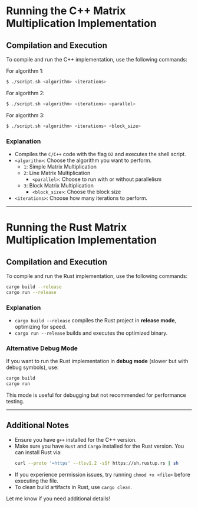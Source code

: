 # Running the C++ Matrix Multiplication Implementation

## Compilation and Execution

To compile and run the C++ implementation, use the following commands:

For algorithm 1:
```sh
$ ./script.sh <algorithm> <iterations>
```

For algorithm 2:
```sh
$ ./script.sh <algorithm> <iterations> <parallel>
```

For algorithm 3:
```sh
$ ./script.sh <algorithm> <iterations> <block_size>
```

### Explanation

- Compiles the `C/C++` code with the flag `O2` and executes the shell script.
- `<algorithm>`: Choose the algorithm you want to perform.
  - `1`: Simple Matrix Multiplication
  - `2`: Line Matrix Multiplication
    - `<parallel>`: Choose to run with or without parallelism
  - `3`: Block Matrix Multiplication
    - `<block_size>`: Choose the block size
- `<iterations>`: Choose how many iterations to perform.
---

# Running the Rust Matrix Multiplication Implementation

## Compilation and Execution

To compile and run the Rust implementation, use the following commands:

```sh
cargo build --release
cargo run --release
```

### Explanation

- `cargo build --release` compiles the Rust project in **release mode**, optimizing for speed.
- `cargo run --release` builds and executes the optimized binary.

### Alternative Debug Mode

If you want to run the Rust implementation in **debug mode** (slower but with debug symbols), use:

```sh
cargo build
cargo run
```

This mode is useful for debugging but not recommended for performance testing.

---

## Additional Notes

- Ensure you have `g++` installed for the C++ version.
- Make sure you have `Rust` and `Cargo` installed for the Rust version. You can install Rust via:
  ```sh
  curl --proto '=https' --tlsv1.2 -sSf https://sh.rustup.rs | sh
  ```
- If you experience permission issues, try running `chmod +x <file>` before executing the file.
- To clean build artifacts in Rust, use `cargo clean`.

Let me know if you need additional details!
